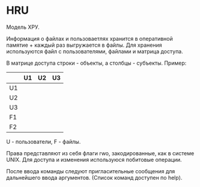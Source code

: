 # HRU

Модель ХРУ.

Информация о файлах и пользоваетлях хранится в оперативной памятие + каждый раз выгружается в файлы. 
Для хранения используются файл с пользователями, файлами и матрица доступа. 

В матрице доступа строки - объекты, а столбцы - субъекты.
Пример:


|  | U1 | U2 | U3 |
| ------------- | ------------- | ------------- | ------------- |
| U1  |   |   |   |
| U2  |   |   |   |
| U3  |   |   |   |
| F1  |   |   |   |
| F2  |   |   |   |


U - пользователи, F - файлы.

Права представляют из себя флаги rwo, закодированные, как в системе UNIX. Для доступа и изменения используюся побитовые операции. 

После ввода команды следуют пригласительные сообщения для дальнейшего ввода аргументов. (Список команд доступен по help).
